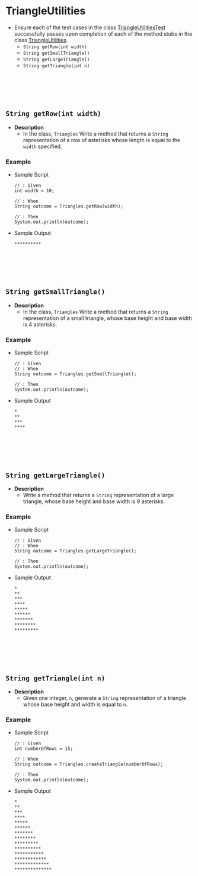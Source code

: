 # TriangleUtilities
* Ensure each of the test cases in the class [TriangleUtilitiesTest](https://github.com/Zipcoder/CR-MicroLabs-Loops-NumbersTrianglesTables/blob/master/src/test/java/io/zipcoder/microlabs/mastering_loops/TriangleUtilitiesTest.java) successfully passes upon completion of each of the method stubs in the class [TriangleUtilities](https://github.com/Zipcoder/CR-MicroLabs-Loops-NumbersTrianglesTables/blob/master/src/main/java/io/zipcoder/microlabs/mastering_loops/TriangleUtilities.java).
    * `String getRow(int width)`
    * `String getSmallTriangle()`
    * `String getLargeTriangle()`
    * `String getTriangle(int n)`
    

<br><br><br><br>
## `String getRow(int width)`
* **Description**
    * In the class, `Triangles` Write a method that returns a `String` representation of a row of asterisks whose length is equal to the `width` specified.
    
### Example
* Sample Script

    ```
    // : Given
    int width = 10;
    
    // : When
    String outcome = Triangles.getRow(width);
    
    // : Then
    System.out.println(outcome);
    ```



* Sample Output

    ```
    **********
    ```
    
    
    
    
    
    








<br><br><br><br>
## `String getSmallTriangle()`
* **Description**
    * In the class, `Triangles` Write a method that returns a `String` representation of a small triangle, whose base height and base width is 4 asterisks.
    
### Example
* Sample Script

    ```
    // : Given
    // : When
    String outcome = Triangles.getSmallTriangle();
    
    // : Then
    System.out.println(outcome);
    ```



* Sample Output

    ```
    *
    **
    ***
    ****
    
    ```
    
    
    
    
    
    

<br><br><br><br>
## `String getLargeTriangle()`
* **Description**
    * Write a method that returns a `String` representation of a large triangle, whose base height and base width is 9 asterisks.
    
### Example
* Sample Script

    ```
    // : Given
    // : When
    String outcome = Triangles.getLargeTriangle();
    
    // : Then
    System.out.println(outcome);
    ```



* Sample Output

    ```
    *
    **
    ***
    ****
    *****
    ******
    *******
    ********
    *********
    
    ```







<br><br><br><br>
## `String getTriangle(int n)`
* **Description**
    * Given one integer, `n`, generate a `String` representation of a triangle whose base height and width is equal to `n`.

	
### Example
* Sample Script

    ```
    // : Given
    int numberOfRows = 15;
    
    // : When
    String outcome = Triangles.createTriangle(numberOfRows);
    
    // : Then
    System.out.println(outcome);
    ```



* Sample Output

    ```
    *
    **
    ***
    ****
    *****
    ******
    *******
    ********
    *********
    **********
    ***********
    ************
    *************
    **************
    
    ```
